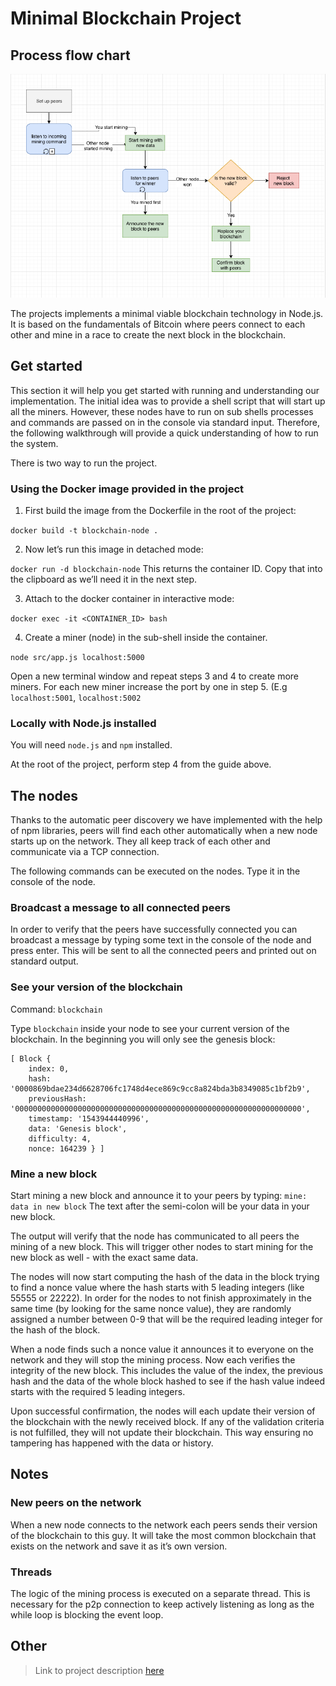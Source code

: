 # Minimal Blockchain Project

## Process flow chart

![chart](docs/flow-chart.png)

The projects implements a minimal viable blockchain technology in Node.js. It is based on the fundamentals of Bitcoin where peers connect to each other and mine in a race to create the next block in the blockchain.

## Get started

This section it will help you get started with running and understanding our implementation. The initial idea was to provide a shell script that will start up all the miners. However, these nodes have to run on sub shells processes and commands are passed on in the console via standard input. Therefore, the following walkthrough	will provide a quick understanding of how to run the system.

There is two way to run the project.

### Using the Docker image provided in the project

1. First build the image from the Dockerfile in the root of the project:

`docker build -t blockchain-node .`

2. Now let’s run this image in detached mode:

`docker run -d blockchain-node`
This returns the container ID. Copy that into the clipboard as we’ll need it in the next step.

3. Attach to the docker container in interactive mode:

`docker exec -it <CONTAINER_ID> bash`

4. Create a miner (node) in the sub-shell inside the container. 

`node src/app.js localhost:5000`

Open a new terminal window and repeat steps 3 and 4 to create more miners. For each new miner increase the port by one in step 5. (E.g `localhost:5001`, `localhost:5002`

### Locally with Node.js installed

You will need `node.js` and `npm` installed.

At the root of the project, perform step 4 from the guide above.

## The nodes

Thanks to the automatic peer discovery we have implemented with the help of npm libraries, peers will find each other automatically	when a new node starts up on the network. They all keep track of each other and communicate via a TCP connection.

The following commands can be executed on the nodes. Type it in the console of the node.

### Broadcast a message to all connected peers

In order to verify that the peers have successfully connected you can broadcast a message by typing some text in the console of the node and press enter. This will be sent to all the connected peers and printed out on standard output.

### See your version of the blockchain

Command: `blockchain`

Type `blockchain`  inside your node to see your current version of the blockchain. In the beginning you will only see the genesis block:

```
[ Block {
    index: 0,
    hash: '0000869bdae234d6628706fc1748d4ece869c9cc8a824bda3b8349085c1bf2b9',
    previousHash: '0000000000000000000000000000000000000000000000000000000000000000',
    timestamp: '1543944440996',
    data: 'Genesis block',
    difficulty: 4,
    nonce: 164239 } ]
```

### Mine a new block

Start mining a new block and announce it to your peers by typing:
`mine: data in new block`
The text after the semi-colon will be your data in your new block.

The output will verify that the node has communicated to all peers the mining of a new block. This will trigger other nodes to start mining for the new block as well - with the exact same data. 

The nodes will now start computing the hash of the data in the block trying to find a nonce value where the hash starts with 5 leading integers (like 55555 or 22222). In order for the nodes to not finish approximately in the same time (by looking for the same nonce value), they are randomly assigned a number between 0-9 that will be the required leading integer for the hash of the block.

When a node finds such a nonce value it announces it to everyone on the network and they will stop the mining process. Now each verifies the integrity of the new block. This includes the value of the index, the previous hash and the data of the whole block hashed to see if the hash value indeed starts with the required 5 leading integers.

Upon successful confirmation, the nodes will each update their version of the blockchain with the newly received block. If any of the validation criteria is not fulfilled, they will not update their blockchain. This way ensuring no tampering has happened with the data or history.

## Notes

### New peers on the network

When a new node connects to the network each peers sends their version of the blockchain to this guy. It will take the most common blockchain that exists on the network and save it as it’s own version.

### Threads

The logic of the mining process is executed on a separate thread. This is necessary for the p2p connection to keep actively listening as long as the while loop is blocking the event loop. 

## Other

> Link to project description [here](https://github.com/datsoftlyngby/soft2018fall-si-teaching-material/blob/master/Slides/12-Blockchain_Intro.ipynb)
